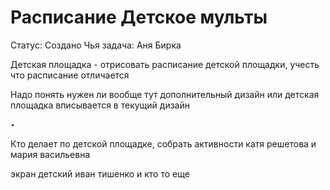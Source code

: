 # Расписание Детское мульты

Статус: Создано
Чья задача: Аня Бирка

Детская площадка - отрисовать расписание детской площадки, учесть что расписание отличается

Надо понять нужен ли вообще тут дополнительный дизайн или детская площадка вписывается в текущий дизайн

‣ 

Кто делает по детской площадке, собрать активности
катя решетова и мария васильевна

экран детский иван тишенко и кто то еще